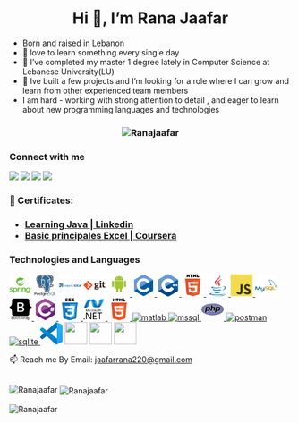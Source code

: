 <h1 align="center" > Hi 👋,  I’m Rana Jaafar </h1>


- Born and raised in Lebanon
- 👀 love to learn something every single day
- 🌱 I’ve completed my master 1 degree lately in Computer Science at Lebanese University(LU) 
- 💞️ Ive built a few projects and I’m looking for a role where I can grow and learn from other experienced team members
- I am hard - working with strong attention to detail , and eager to learn about new programming languages and technologies
<h3><p align="center"> <img src="https://komarev.com/ghpvc/?username=Ranajaafar&label=Profile%20views&color=6805D3&style=flat" alt="Ranajaafar" /> </p></h3>
<h3> Connect with me</h3>
<a href="https://www.linkedin.com/in/rana-jaafar/" target = "_blank"><img src = "https://img.shields.io/badge/Linkedin-blue?style=for-the-badge"/></a> 
<a href="mailto:jaafarrana220@gmail.com" target = "_blank"><img src = "https://img.shields.io/badge/email-gray?style=for-the-badge"/></a> 
<a href="https://leetcode.com/Rana_Jaafar/" target = "_blank"><img src = "https://img.shields.io/badge/LeetCode-yellow?style=for-the-badge"/></a>
<a href="https://www.hackerrank.com/jaafarrana220" target = "_blank"><img src = "https://img.shields.io/badge/hackerrank-green?style=for-the-badge"/></a>


 <h3>📜 Certificates:<h3>
  
- [Learning Java | Linkedin](https://www.linkedin.com/learning/certificates/b1b2d725904a02177ce290772df8acdc754437c44caf334258c38ff57b95487f)
- [Basic principales Excel | Coursera](https://www.coursera.org/account/accomplishments/certificate/6L7JKA2JV989)

<h3>Technologies and Languages</h3>
<p align="left"> 
  <img src="https://raw.githubusercontent.com/devicons/devicon/master/icons/spring/spring-original-wordmark.svg" alt="android" width="40" height="40"/> 
   <img src="https://raw.githubusercontent.com/devicons/devicon/master/icons/postgresql/postgresql-original-wordmark.svg" alt="android" width="40" height="40"/>
    <img src="https://raw.githubusercontent.com/devicons/devicon/master/icons/intellij/intellij-original-wordmark.svg" alt="android" width="40" height="40"/>
    <img src="https://raw.githubusercontent.com/devicons/devicon/master/icons/git/git-original-wordmark.svg" alt="android" width="40" height="40"/> <a href="https://developer.android.com" target="_blank" rel="noreferrer"> <img src="https://raw.githubusercontent.com/devicons/devicon/master/icons/android/android-original-wordmark.svg" alt="android" width="40" height="40"/> </a>
   <a href="https://www.cprogramming.com/" target="_blank" rel="noreferrer"> <img src="https://raw.githubusercontent.com/devicons/devicon/master/icons/c/c-original.svg" alt="c" width="40" height="40"/> </a> 
  <a href="https://www.w3schools.com/cpp/" target="_blank" rel="noreferrer"> <img src="https://raw.githubusercontent.com/devicons/devicon/master/icons/cplusplus/cplusplus-original.svg" alt="cplusplus" width="40" height="40"/> </a>
  <a href="https://www.w3.org/html/" target="_blank" rel="noreferrer"> <img src="https://raw.githubusercontent.com/devicons/devicon/master/icons/html5/html5-original-wordmark.svg" alt="html5" width="40" height="40"/> </a>
   <a href="https://www.java.com" target="_blank" rel="noreferrer"> <img src="https://raw.githubusercontent.com/devicons/devicon/master/icons/java/java-original.svg" alt="java" width="40" height="40"/> </a> <a href="https://developer.mozilla.org/en-US/docs/Web/JavaScript" target="_blank" rel="noreferrer"> <img src="https://raw.githubusercontent.com/devicons/devicon/master/icons/javascript/javascript-original.svg" alt="javascript" width="40" height="40"/> </a>
    <a href="https://www.mysql.com/" target="_blank" rel="noreferrer"> <img src="https://raw.githubusercontent.com/devicons/devicon/master/icons/mysql/mysql-original-wordmark.svg" alt="mysql" width="40" height="40"/> </a>
  <a href="https://getbootstrap.com" target="_blank" rel="noreferrer"> <img src="https://raw.githubusercontent.com/devicons/devicon/master/icons/bootstrap/bootstrap-plain-wordmark.svg" alt="bootstrap" width="40" height="40"/> </a> <a href="https://www.w3schools.com/cs/" target="_blank" rel="noreferrer"> <img src="https://raw.githubusercontent.com/devicons/devicon/master/icons/csharp/csharp-original.svg" alt="csharp" width="40" height="40"/> </a> <a href="https://www.w3schools.com/css/" target="_blank" rel="noreferrer"> <img src="https://raw.githubusercontent.com/devicons/devicon/master/icons/css3/css3-original-wordmark.svg" alt="css3" width="40" height="40"/> </a> <a href="https://dotnet.microsoft.com/" target="_blank" rel="noreferrer"> <img src="https://raw.githubusercontent.com/devicons/devicon/master/icons/dot-net/dot-net-original-wordmark.svg" alt="dotnet" width="40" height="40"/> </a>  <a href="https://www.w3.org/html/" target="_blank" rel="noreferrer"> <img src="https://raw.githubusercontent.com/devicons/devicon/master/icons/html5/html5-original-wordmark.svg" alt="html5" width="40" height="40"/> </a> <a href="https://www.mathworks.com/" target="_blank" rel="noreferrer"> <img src="https://upload.wikimedia.org/wikipedia/commons/2/21/Matlab_Logo.png" alt="matlab" width="40" height="40"/> </a> <a href="https://www.microsoft.com/en-us/sql-server" target="_blank" rel="noreferrer"> <img src="https://www.svgrepo.com/show/303229/microsoft-sql-server-logo.svg" alt="mssql" width="40" height="40"/> </a> <a href="https://www.php.net" target="_blank" rel="noreferrer"> <img src="https://raw.githubusercontent.com/devicons/devicon/master/icons/php/php-original.svg" alt="php" width="40" height="40"/> </a> <a href="https://postman.com" target="_blank" rel="noreferrer"> <img src="https://www.vectorlogo.zone/logos/getpostman/getpostman-icon.svg" alt="postman" width="40" height="40"/> </a> <a href="https://www.sqlite.org/" target="_blank" rel="noreferrer"> <img src="https://www.vectorlogo.zone/logos/sqlite/sqlite-icon.svg" alt="sqlite" width="40" height="40"/> </a> 
  <a href="https://visualstudio.microsoft.com/"> <img  alt="VS Code" src="https://raw.githubusercontent.com/devicons/devicon/2ae2a900d2f041da66e950e4d48052658d850630/icons/vscode/vscode-original.svg" width="40px"/></a>
  <a href="https://netbeans.apache.org/" ><img src="https://www.file-extensions.org/imgs/app-icon/128/5149/netbeans-icon.png" width="40" height="40" /></a>
 <a href="https://www.visual-paradigm.com/" ><img src="https://alternative.me/media/256/visual-paradigm-icon-57wmhewxxy8w6htr-c.png" width="40" height="40" /></a>
 <a href="https://www.sap.com/products/technology-platform/powerdesigner-data-modeling-tools.html" > <img src="https://www.file-extensions.org/imgs/app-icon/128/2182/powerdesigner-icon.png" width="40" height="40" /></a>
 
<br/>
</p>



📫 Reach me By Email:
jaafarrana220@gmail.com
<br/><br/>


<p><img align="left" src="https://github-readme-stats.vercel.app/api/top-langs?username=Ranajaafar&show_icons=true&locale=en&layout=compact" alt="Ranajaafar" /></p>


<p>&nbsp;<img align="center" src="https://github-readme-stats.vercel.app/api?username=Ranajaafar&show_icons=true&locale=en" alt="Ranajaafar" /></p>


<p><img align="center" src="https://github-readme-streak-stats.herokuapp.com/?user=Ranajaafar&" alt="Ranajaafar" /></p>

